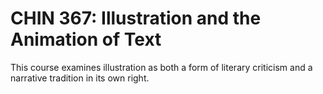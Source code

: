 # CHIN 367: Illustration and the Animation of Text

This course examines illustration as both a form of literary criticism and a narrative tradition in its own right.